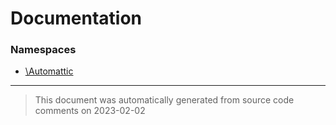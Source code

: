 # Documentation

### Namespaces

* [\Automattic](./namespaces/automattic.md)


--------
> This document was automatically generated from source code comments on 2023-02-02
